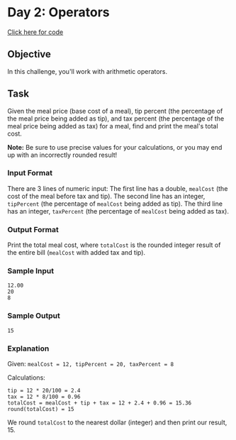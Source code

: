 # Day 2: Operators

[Click here for code](./operators.js)

## Objective
In this challenge, you'll work with arithmetic operators. 

## Task
Given the meal price (base cost of a meal), tip percent (the percentage of the meal price being added as tip), and tax percent (the percentage of the meal price being added as tax) for a meal, find and print the meal's total cost.

**Note:** Be sure to use precise values for your calculations, or you may end up with an incorrectly rounded result!

### Input Format

There are 3 lines of numeric input:
The first line has a double, `mealCost` (the cost of the meal before tax and tip).
The second line has an integer, `tipPercent` (the percentage of `mealCost` being added as tip).
The third line has an integer, `taxPercent` (the percentage of `mealCost` being added as tax).

### Output Format

Print the total meal cost, where `totalCost` is the rounded integer result of the entire bill (`mealCost` with added tax and tip).

### Sample Input
```
12.00
20
8
```

### Sample Output
```
15
```

### Explanation

Given:
`mealCost = 12, tipPercent = 20, taxPercent = 8` 

Calculations:
```
tip = 12 * 20/100 = 2.4
tax = 12 * 8/100 = 0.96
totalCost = mealCost + tip + tax = 12 + 2.4 + 0.96 = 15.36
round(totalCost) = 15
```

We round `totalCost` to the nearest dollar (integer) and then print our result, 15.